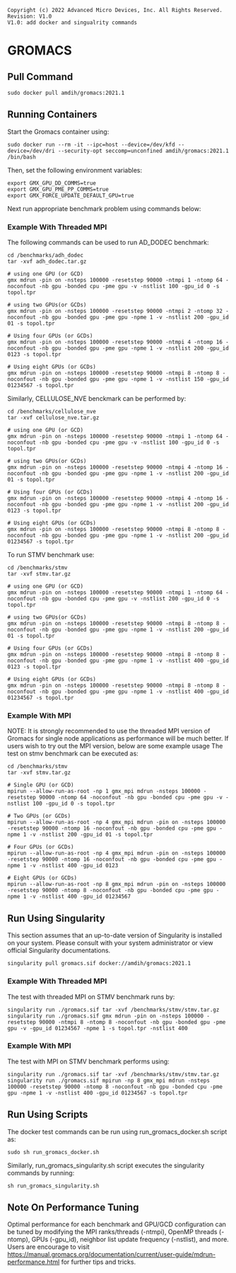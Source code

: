 ```
Copyright (c) 2022 Advanced Micro Devices, Inc. All Rights Reserved.
Revision: V1.0
V1.0: add docker and singualrity commands
```
# GROMACS

## Pull Command

```
sudo docker pull amdih/gromacs:2021.1
```

## Running Containers
Start the Gromacs container using:
```
sudo docker run --rm -it --ipc=host --device=/dev/kfd --device=/dev/dri --security-opt seccomp=unconfined amdih/gromacs:2021.1 /bin/bash
```
Then, set the following environment variables:
```
export GMX_GPU_DD_COMMS=true
export GMX_GPU_PME_PP_COMMS=true
export GMX_FORCE_UPDATE_DEFAULT_GPU=true
``` 
Next run appropriate benchmark problem using commands below:

### Example With Threaded MPI 

The following commands can be used to run AD_DODEC benchmark:
```
cd /benchmarks/adh_dodec
tar -xvf adh_dodec.tar.gz

# using one GPU (or GCD)
gmx mdrun -pin on -nsteps 100000 -resetstep 90000 -ntmpi 1 -ntomp 64 -noconfout -nb gpu -bonded cpu -pme gpu -v -nstlist 100 -gpu_id 0 -s topol.tpr
 
# using two GPUs(or GCDs)
gmx mdrun -pin on -nsteps 100000 -resetstep 90000 -ntmpi 2 -ntomp 32 -noconfout -nb gpu -bonded gpu -pme gpu -npme 1 -v -nstlist 200 -gpu_id 01 -s topol.tpr
 
# Using four GPUs (or GCDs)
gmx mdrun -pin on -nsteps 100000 -resetstep 90000 -ntmpi 4 -ntomp 16 -noconfout -nb gpu -bonded gpu -pme gpu -npme 1 -v -nstlist 200 -gpu_id 0123 -s topol.tpr

# Using eight GPUs (or GCDs)
gmx mdrun -pin on -nsteps 100000 -resetstep 90000 -ntmpi 8 -ntomp 8 -noconfout -nb gpu -bonded gpu -pme gpu -npme 1 -v -nstlist 150 -gpu_id 01234567 -s topol.tpr
```

Similarly, CELLULOSE_NVE benckmark can be performed by:
```
cd /benchmarks/cellulose_nve
tar -xvf cellulose_nve.tar.gz

# using one GPU (or GCD)
gmx mdrun -pin on -nsteps 100000 -resetstep 90000 -ntmpi 1 -ntomp 64 -noconfout -nb gpu -bonded cpu -pme gpu -v -nstlist 100 -gpu_id 0 -s topol.tpr
 
# using two GPUs(or GCDs)
gmx mdrun -pin on -nsteps 100000 -resetstep 90000 -ntmpi 4 -ntomp 16 -noconfout -nb gpu -bonded gpu -pme gpu -npme 1 -v -nstlist 200 -gpu_id 01 -s topol.tpr
 
# Using four GPUs (or GCDs)
gmx mdrun -pin on -nsteps 100000 -resetstep 90000 -ntmpi 4 -ntomp 16 -noconfout -nb gpu -bonded gpu -pme gpu -npme 1 -v -nstlist 200 -gpu_id 0123 -s topol.tpr

# Using eight GPUs (or GCDs)
gmx mdrun -pin on -nsteps 100000 -resetstep 90000 -ntmpi 8 -ntomp 8 -noconfout -nb gpu -bonded gpu -pme gpu -npme 1 -v -nstlist 200 -gpu_id 01234567 -s topol.tpr
```

To run STMV benchmark use:
```
cd /benchmarks/stmv
tar -xvf stmv.tar.gz

# using one GPU (or GCD)
gmx mdrun -pin on -nsteps 100000 -resetstep 90000 -ntmpi 1 -ntomp 64 -noconfout -nb gpu -bonded cpu -pme gpu -v -nstlist 200 -gpu_id 0 -s topol.tpr
 
# using two GPUs(or GCDs)
gmx mdrun -pin on -nsteps 100000 -resetstep 90000 -ntmpi 8 -ntomp 8 -noconfout -nb gpu -bonded gpu -pme gpu -npme 1 -v -nstlist 200 -gpu_id 01 -s topol.tpr
 
# Using four GPUs (or GCDs)
gmx mdrun -pin on -nsteps 100000 -resetstep 90000 -ntmpi 8 -ntomp 8 -noconfout -nb gpu -bonded gpu -pme gpu -npme 1 -v -nstlist 400 -gpu_id 0123 -s topol.tpr

# Using eight GPUs (or GCDs)
gmx mdrun -pin on -nsteps 100000 -resetstep 90000 -ntmpi 8 -ntomp 8 -noconfout -nb gpu -bonded gpu -pme gpu -npme 1 -v -nstlist 400 -gpu_id 01234567 -s topol.tpr
```
### Example With MPI 

NOTE: It is strongly recommended to use the threaded MPI version of Gromacs for single node applications as performance will be much better. If users wish to try out the MPI version, below are some example usage
The test on stmv benchmark can be executed as:
```
cd /benchmarks/stmv
tar -xvf stmv.tar.gz

# Single GPU (or GCD)
mpirun --allow-run-as-root -np 1 gmx_mpi mdrun -nsteps 100000 -resetstep 90000 -ntomp 64 -noconfout -nb gpu -bonded cpu -pme gpu -v -nstlist 100 -gpu_id 0 -s topol.tpr

# Two GPUs (or GCDs)
mpirun --allow-run-as-root -np 4 gmx_mpi mdrun -pin on -nsteps 100000 -resetstep 90000 -ntomp 16 -noconfout -nb gpu -bonded cpu -pme gpu -npme 1 -v -nstlist 200 -gpu_id 01 -s topol.tpr

# Four GPUs (or GCDs)
mpirun --allow-run-as-root -np 4 gmx_mpi mdrun -pin on -nsteps 100000 -resetstep 90000 -ntomp 16 -noconfout -nb gpu -bonded cpu -pme gpu -npme 1 -v -nstlist 400 -gpu_id 0123

# Eight GPUs (or GCDs)
mpirun --allow-run-as-root -np 8 gmx_mpi mdrun -pin on -nsteps 100000 -resetstep 90000 -ntomp 8 -noconfout -nb gpu -bonded cpu -pme gpu -npme 1 -v -nstlist 400 -gpu_id 01234567
```
## Run Using Singularity

This section assumes that an up-to-date version of Singularity is installed on your system. Please consult with your system administrator or view official Singularity documentations.
``` 
singularity pull gromacs.sif docker://amdih/gromacs:2021.1
```
 
### Example With Threaded MPI 
The test with threaded MPI on STMV benchmark runs by:
``` 
singularity run ./gromacs.sif tar -xvf /benchmarks/stmv/stmv.tar.gz
singularity run ./gromacs.sif gmx mdrun -pin on -nsteps 100000 -resetstep 90000 -ntmpi 8 -ntomp 8 -noconfout -nb gpu -bonded gpu -pme gpu -v -gpu_id 01234567 -npme 1 -s topol.tpr -nstlist 400
```
### Example With MPI
The test with MPI on STMV benchmark performs using:
``` 
singularity run ./gromacs.sif tar -xvf /benchmarks/stmv/stmv.tar.gz
singularity run ./gromacs.sif mpirun -np 8 gmx_mpi mdrun -nsteps 100000 -resetstep 90000 -ntomp 8 -noconfout -nb gpu -bonded cpu -pme gpu -npme 1 -v -nstlist 400 -gpu_id 01234567 -s topol.tpr
```
## Run Using Scripts
The docker test commands can be run using run_gromacs_docker.sh script as:
```
sudo sh run_gromacs_docker.sh
``` 
Similarly, run_gromacs_singularity.sh script executes the singularity commands by running:
```
sh run_gromacs_singularity.sh
```

## Note On Performance Tuning
Optimal performance for each benchmark and GPU/GCD configuration can be tuned by modifying the MPI ranks/threads (-ntmpi), OpenMP threads (-ntomp), GPUs (-gpu_id), neighbor list update frequency (-nstlist), and more. Users are encourage to visit https://manual.gromacs.org/documentation/current/user-guide/mdrun-performance.html for further tips and tricks.
